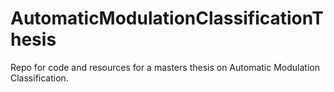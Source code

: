 # AutomaticModulationClassificationThesis
Repo for code and resources for a masters thesis on Automatic Modulation Classification.